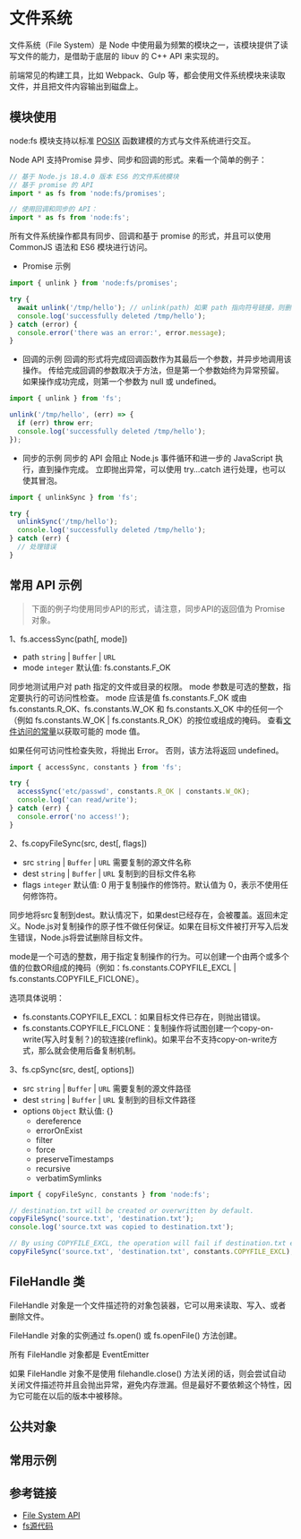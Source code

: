 # 文件系统
文件系统（File System）是 Node 中使用最为频繁的模块之一，该模块提供了读写文件的能力，是借助于底层的 libuv 的 C++ API 来实现的。

前端常见的构建工具，比如 Webpack、Gulp 等，都会使用文件系统模块来读取文件，并且把文件内容输出到磁盘上。

## 模块使用

node:fs 模块支持以标准 [POSIX](https://www.zhihu.com/question/21048638) 函数建模的方式与文件系统进行交互。

Node API 支持Promise 异步、同步和回调的形式。来看一个简单的例子：

```javascript
// 基于 Node.js 18.4.0 版本 ES6 的文件系统模块
// 基于 promise 的 API
import * as fs from 'node:fs/promises';

// 使用回调和同步的 API：
import * as fs from 'node:fs';
```

所有文件系统操作都具有同步、回调和基于 promise 的形式，并且可以使用 CommonJS 语法和 ES6 模块进行访问。

* Promise 示例
```javascript
import { unlink } from 'node:fs/promises';

try {
  await unlink('/tmp/hello'); // unlink(path) 如果 path 指向符号链接，则删除该链接，但不影响链接所指向的文件或目录。 如果 path 指向的文件路径不是符号链接，则删除文件。
  console.log('successfully deleted /tmp/hello');
} catch (error) {
  console.error('there was an error:', error.message);
}
```

* 回调的示例
回调的形式将完成回调函数作为其最后一个参数，并异步地调用该操作。 传给完成回调的参数取决于方法，但是第一个参数始终为异常预留。 如果操作成功完成，则第一个参数为 null 或 undefined。
```javascript
import { unlink } from 'fs';

unlink('/tmp/hello', (err) => {
  if (err) throw err;
  console.log('successfully deleted /tmp/hello');
});
```

* 同步的示例
同步的 API 会阻止 Node.js 事件循环和进一步的 JavaScript 执行，直到操作完成。 立即抛出异常，可以使用 try…catch 进行处理，也可以使其冒泡。
```javascript
import { unlinkSync } from 'fs';

try {
  unlinkSync('/tmp/hello');
  console.log('successfully deleted /tmp/hello');
} catch (err) {
  // 处理错误
}
```

## 常用 API 示例

> 下面的例子均使用同步API的形式，请注意，同步API的返回值为 Promise 对象。

1、fs.accessSync(path[, mode])
* path `string` | `Buffer` | `URL`
* mode `integer` 默认值: fs.constants.F_OK

同步地测试用户对 path 指定的文件或目录的权限。 mode 参数是可选的整数，指定要执行的可访问性检查。 mode 应该是值 fs.constants.F_OK 或由 fs.constants.R_OK、fs.constants.W_OK 和 fs.constants.X_OK 中的任何一个（例如 fs.constants.W_OK | fs.constants.R_OK）的按位或组成的掩码。 查看[文件访问的常量](http://nodejs.cn/api/fs.html#file-access-constants)以获取可能的 mode 值。

如果任何可访问性检查失败，将抛出 Error。 否则，该方法将返回 undefined。

```javascript
import { accessSync, constants } from 'fs';

try {
  accessSync('etc/passwd', constants.R_OK | constants.W_OK);
  console.log('can read/write');
} catch (err) {
  console.error('no access!');
}
```

2、fs.copyFileSync(src, dest[, flags])
* src `string` | `Buffer` | `URL` 需要复制的源文件名称
* dest `string` | `Buffer` | `URL` 复制到的目标文件名称
* flags `integer` 默认值: 0 用于复制操作的修饰符。默认值为 0，表示不使用任何修饰符。

同步地将src复制到dest。默认情况下，如果dest已经存在，会被覆盖。返回未定义。Node.js对复制操作的原子性不做任何保证。如果在目标文件被打开写入后发生错误，Node.js将尝试删除目标文件。

mode是一个可选的整数，用于指定复制操作的行为。可以创建一个由两个或多个值的位数OR组成的掩码（例如：fs.constants.COPYFILE_EXCL | fs.constants.COPYFILE_FICLONE）。

选项具体说明：
* fs.constants.COPYFILE_EXCL：如果目标文件已存在，则抛出错误。
* fs.constants.COPYFILE_FICLONE：复制操作将试图创建一个copy-on-write(写入时复制？)的软连接(reflink)。如果平台不支持copy-on-write方式，那么就会使用后备复制机制。

3、fs.cpSync(src, dest[, options])
* src `string` | `Buffer` | `URL` 需要复制的源文件路径
* dest `string` | `Buffer` | `URL` 复制到的目标文件路径
* options `Object` 默认值: {}
  * dereference
  * errorOnExist
  * filter
  * force
  * preserveTimestamps
  * recursive
  * verbatimSymlinks


```javascript
import { copyFileSync, constants } from 'node:fs';

// destination.txt will be created or overwritten by default.
copyFileSync('source.txt', 'destination.txt');
console.log('source.txt was copied to destination.txt');

// By using COPYFILE_EXCL, the operation will fail if destination.txt exists.
copyFileSync('source.txt', 'destination.txt', constants.COPYFILE_EXCL);
```

## FileHandle 类
FileHandle 对象是一个文件描述符的对象包装器，它可以用来读取、写入、或者删除文件。

FileHandle 对象的实例通过 fs.open() 或 fs.openFile() 方法创建。

所有 FileHandle 对象都是 EventEmitter

如果 FileHandle 对象不是使用 filehandle.close() 方法关闭的话，则会尝试自动关闭文件描述符并且会抛出异常，避免内存泄漏。但是最好不要依赖这个特性，因为它可能在以后的版本中被移除。

## 公共对象


## 常用示例

## 参考链接
* [File System API](https://nodejs.org/api/fs.html)
* [fs源代码](https://github.com/nodejs/node/blob/v18.4.0/lib/fs.js)

